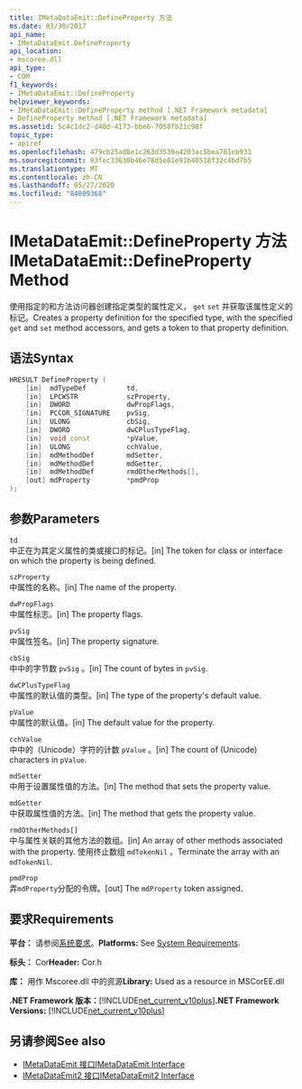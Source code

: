 ```yaml
---
title: IMetaDataEmit::DefineProperty 方法
ms.date: 03/30/2017
api_name:
- IMetaDataEmit.DefineProperty
api_location:
- mscoree.dll
api_type:
- COM
f1_keywords:
- IMetaDataEmit::DefineProperty
helpviewer_keywords:
- IMetaDataEmit::DefineProperty method [.NET Framework metadata]
- DefineProperty method [.NET Framework metadata]
ms.assetid: 5c4c1dc2-d40d-4173-bbe6-7058fb21c98f
topic_type:
- apiref
ms.openlocfilehash: 479cb25ad8e1c263d3539a4203ac5bea781eb931
ms.sourcegitcommit: 03fec33630b46e78d5e81e91b40518f32c4bd7b5
ms.translationtype: MT
ms.contentlocale: zh-CN
ms.lasthandoff: 05/27/2020
ms.locfileid: "84009368"
---
```

# <a name="imetadataemitdefineproperty-method"></a><span data-ttu-id="12e89-102">IMetaDataEmit::DefineProperty 方法</span><span class="sxs-lookup"><span data-stu-id="12e89-102">IMetaDataEmit::DefineProperty Method</span></span>
<span data-ttu-id="12e89-103">使用指定的和方法访问器创建指定类型的属性定义， `get` `set` 并获取该属性定义的标记。</span><span class="sxs-lookup"><span data-stu-id="12e89-103">Creates a property definition for the specified type, with the specified `get` and `set` method accessors, and gets a token to that property definition.</span></span>  
  
## <a name="syntax"></a><span data-ttu-id="12e89-104">语法</span><span class="sxs-lookup"><span data-stu-id="12e89-104">Syntax</span></span>  
  
```cpp  
HRESULT DefineProperty (
    [in]  mdTypeDef          td,
    [in]  LPCWSTR            szProperty,
    [in]  DWORD              dwPropFlags,
    [in]  PCCOR_SIGNATURE    pvSig,
    [in]  ULONG              cbSig,
    [in]  DWORD              dwCPlusTypeFlag,
    [in]  void const         *pValue,
    [in]  ULONG              cchValue,
    [in]  mdMethodDef        mdSetter,
    [in]  mdMethodDef        mdGetter,
    [in]  mdMethodDef        rmdOtherMethods[],
    [out] mdProperty         *pmdProp
);  
```  
  
## <a name="parameters"></a><span data-ttu-id="12e89-105">参数</span><span class="sxs-lookup"><span data-stu-id="12e89-105">Parameters</span></span>  
 `td`  
 <span data-ttu-id="12e89-106">中正在为其定义属性的类或接口的标记。</span><span class="sxs-lookup"><span data-stu-id="12e89-106">[in] The token for class or interface on which the property is being defined.</span></span>  
  
 `szProperty`  
 <span data-ttu-id="12e89-107">中属性的名称。</span><span class="sxs-lookup"><span data-stu-id="12e89-107">[in] The name of the property.</span></span>  
  
 `dwPropFlags`  
 <span data-ttu-id="12e89-108">中属性标志。</span><span class="sxs-lookup"><span data-stu-id="12e89-108">[in] The property flags.</span></span>  
  
 `pvSig`  
 <span data-ttu-id="12e89-109">中属性签名。</span><span class="sxs-lookup"><span data-stu-id="12e89-109">[in] The property signature.</span></span>  
  
 `cbSig`  
 <span data-ttu-id="12e89-110">中中的字节数 `pvSig` 。</span><span class="sxs-lookup"><span data-stu-id="12e89-110">[in] The count of bytes in `pvSig`.</span></span>  
  
 `dwCPlusTypeFlag`  
 <span data-ttu-id="12e89-111">中属性的默认值的类型。</span><span class="sxs-lookup"><span data-stu-id="12e89-111">[in] The type of the property's default value.</span></span>  
  
 `pValue`  
 <span data-ttu-id="12e89-112">中属性的默认值。</span><span class="sxs-lookup"><span data-stu-id="12e89-112">[in] The default value for the property.</span></span>  
  
 `cchValue`  
 <span data-ttu-id="12e89-113">中中的（Unicode）字符的计数 `pValue` 。</span><span class="sxs-lookup"><span data-stu-id="12e89-113">[in] The count of (Unicode) characters in `pValue`.</span></span>  
  
 `mdSetter`  
 <span data-ttu-id="12e89-114">中用于设置属性值的方法。</span><span class="sxs-lookup"><span data-stu-id="12e89-114">[in] The method that sets the property value.</span></span>  
  
 `mdGetter`  
 <span data-ttu-id="12e89-115">中获取属性值的方法。</span><span class="sxs-lookup"><span data-stu-id="12e89-115">[in] The method that gets the property value.</span></span>  
  
 `rmdOtherMethods[]`  
 <span data-ttu-id="12e89-116">中与属性关联的其他方法的数组。</span><span class="sxs-lookup"><span data-stu-id="12e89-116">[in] An array of other methods associated with the property.</span></span> <span data-ttu-id="12e89-117">使用终止数组 `mdTokenNil` 。</span><span class="sxs-lookup"><span data-stu-id="12e89-117">Terminate the array with an `mdTokenNil`.</span></span>  
  
 `pmdProp`  
 <span data-ttu-id="12e89-118">弄`mdProperty`分配的令牌。</span><span class="sxs-lookup"><span data-stu-id="12e89-118">[out] The `mdProperty` token assigned.</span></span>  
  
## <a name="requirements"></a><span data-ttu-id="12e89-119">要求</span><span class="sxs-lookup"><span data-stu-id="12e89-119">Requirements</span></span>  
 <span data-ttu-id="12e89-120">**平台：** 请参阅[系统要求](../../get-started/system-requirements.md)。</span><span class="sxs-lookup"><span data-stu-id="12e89-120">**Platforms:** See [System Requirements](../../get-started/system-requirements.md).</span></span>  
  
 <span data-ttu-id="12e89-121">**标头：** Cor</span><span class="sxs-lookup"><span data-stu-id="12e89-121">**Header:** Cor.h</span></span>  
  
 <span data-ttu-id="12e89-122">**库：** 用作 Mscoree.dll 中的资源</span><span class="sxs-lookup"><span data-stu-id="12e89-122">**Library:** Used as a resource in MSCorEE.dll</span></span>  
  
 <span data-ttu-id="12e89-123">**.NET Framework 版本：**[!INCLUDE[net_current_v10plus](../../../../includes/net-current-v10plus-md.md)]</span><span class="sxs-lookup"><span data-stu-id="12e89-123">**.NET Framework Versions:** [!INCLUDE[net_current_v10plus](../../../../includes/net-current-v10plus-md.md)]</span></span>  
  
## <a name="see-also"></a><span data-ttu-id="12e89-124">另请参阅</span><span class="sxs-lookup"><span data-stu-id="12e89-124">See also</span></span>

- [<span data-ttu-id="12e89-125">IMetaDataEmit 接口</span><span class="sxs-lookup"><span data-stu-id="12e89-125">IMetaDataEmit Interface</span></span>](imetadataemit-interface.md)
- [<span data-ttu-id="12e89-126">IMetaDataEmit2 接口</span><span class="sxs-lookup"><span data-stu-id="12e89-126">IMetaDataEmit2 Interface</span></span>](imetadataemit2-interface.md)
